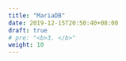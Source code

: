 ```yaml
---
title: "MariaDB"
date: 2019-12-15T20:50:40+08:00
draft: true
# pre: "<b>3. </b>"
weight: 10
---
```


